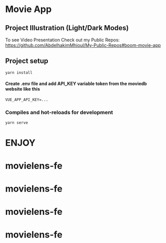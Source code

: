 # Movie App

## Project Illustration (Light/Dark Modes)
To see Video Presentation Check out my Public Repos: https://github.com/AbdelhakimMhioul/My-Public-Repos#boom-movie-app

## Project setup
```
yarn install
```
#### Create .env file and add API_KEY variable token from the moviedb website like this
```
VUE_APP_API_KEY=...
```

### Compiles and hot-reloads for development
```
yarn serve
```

# ENJOY
# movielens-fe
# movielens-fe
# movielens-fe
# movielens-fe
